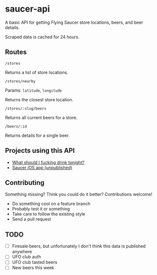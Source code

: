 # saucer-api

A basic API for getting Flying Saucer store locations, beers, and beer details.

Scraped data is cached for 24 hours.

## Routes

`/stores`

Returns a list of store locations.

`/stores/nearby`

Params: `latitude`, `longitude`

Returns the closest store location.

`/stores/:slug/beers`

Returns all current beers for a store.

`/beers/:id`

Returns details for a single beer.

## Projects using this API

* [What should I fucking drink tonight?](http://whatshouldifuckingdrinktonight.com/)
* [Saucer iOS app (unpublished)](https://github.com/nicinabox/Saucer)

## Contributing

Something missing? Think you could do it better? Contributions welcome!

* Do something cool on a feature branch
* Probably test it or something
* Take care to follow the existing style
* Send a pull request

## TODO

* [ ] Firesale beers, but unfortunately I don't think this data is published anywhere
* [ ] UFO club auth
* [ ] UFO club tasted beers
* [ ] New beers this week
